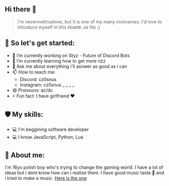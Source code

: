 ## Hi there 👋

> I'm nevermettruelove, but it is one of my many nicknames.
> I'd love to introduce myself in this `README.md` file ;)

## 🌷 So let's get started:
- 🔭 I’m currently working on Styz - Future of Discord Bots
- 🌱 I’m currently learning how to get more rizz
- 💬 Ask me about everything i'll asnwer as good as i can
- 📫 How to reach me:
  - Discord: cz0snus 
  - Instagram: cz0snus
_ _
_ _
- 😄 Pronouns: ac/dc
- ⚡ Fun fact: I have girlfriend ❤️

## 🛡️ My skills:
- 💻 I'm beggining software developer
- 💻 I know JavaScript, Python, Lua

## 💭 About me:
I'm 16yo polish boy who's trying to change the gaming world. I have a lot of ideas but i dont know how can i realize them.
I have good music taste 🎵 and i tried to make a music. [Here is the one](https://www.youtube.com/watch?v=ufdv1XvS8cM&ab_channel=MłodyCzosnek)
